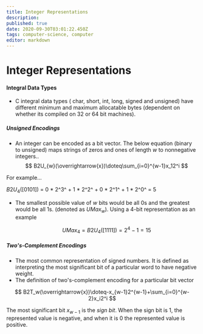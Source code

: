 ```yaml
---
title: Integer Representations
description: 
published: true
date: 2020-09-30T03:01:22.450Z
tags: computer-science, computer
editor: markdown
---
```


# Integer Representations

#### Integral Data Types
* C integral data types ( char, short, int, long, signed and unsigned) have different minimum and maximum allocatable bytes (dependent on whether its compiled on 32 or 64 bit machines). 

##### Unsigned Encodings

* An integer can be encoded as a bit vector. The below equation (binary to unsigned) maps strings of zeros and ones of length *w* to nonnegative integers..
  $$ B2U_{w}(\overrightarrow{x})\doteq\sum_{i=0}^{w-1}x_12^i $$

For example...

  $B2U_{4}([0101])$ = 0 * 2^3^ + 1 * 2^2^ + 0 * 2^1^ + 1 * 2^0^ =  5
  
* The smallest possible value of *w* bits would be all 0s and the greatest would be all 1s. (denoted as $UMax_w$). Using a 4-bit representation as an example

  $$ UMax_4=B2U_{4}([1111])=2^4-1=15 $$
  
##### Two's-Complement Encodings
* The most common representation of signed numbers. It is defined as interpreting the most significant bit of a particular word to have negative weight. 
* The definition of two's-complement encoding for a particular bit vector 

$$ B2T_w(\overrightarrow{x})\doteq-x_{w-1}2^{w-1}+\sum_{i=0}^{w-2}x_i2^i $$


The most significant bit $x_{w-1}$ is the *sign bit*. When the sign bit is 1, the represented value is negative, and when it is 0 the represented value is positive. 